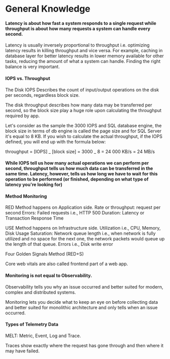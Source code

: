 # General Knowledge

#### Latency is about how fast a system responds to a single request while throughput is about how many requests a system can handle every second.

Latency is usually inversely proportional to throughput i.e. optimizing latency results in killing throughput and vice versa. For example, caching in database layer for better latency results in lower memory available for other tasks, reducing the amount of what a system can handle. Finding the right balance is very important.

#### IOPS vs. Throughput

The Disk IOPS Describes the count of input/output operations on the disk per seconds, regardless block size.

The disk throughput describes how many data may be transferred per second, so the block size play a huge role upon calculating the throughput required by app.

Let's consider as the sample the 3000 IOPS and SQL database engine, the block size in terms of db engine is called the page size and for SQL Server it's equal to 8 KB. If you wish to calculate the actual throughput, if the IOPS defined, you will end up with the formula below:

throughput = [IOPS] _ [block size] = 3000 _ 8 = 24 000 KB/s = 24 MB/s

#### While IOPS tell us how many actual operations we can perform per second, throughput tells us how much data can be transferred in the same time. Latency, however, tells us how long we have to wait for this operation to be performed (or finished, depending on what type of latency you're looking for)

#### Method Monitoring

RED Method happens on Application side.
Rate or throughput: request per second
Errors: Failed requests i.e., HTTP 500
Duration: Latency or Transaction Response Time

USE Method happens on Infrastructure side.
Utilization i.e., CPU, Memory, Disk Usage
Saturation: Network queue length i.e., when network is fully utilized and no space for the next one, the network packets would queue up the length of that queue.
Errors i.e., Disk write error

Four Golden Signals Method (RED+S)

Core web vitals are also called frontend part of a web app.

#### Monitoring is not equal to Observability.

Observability tells you why an issue occurred and better suited for modern, complex and distributed systems.

Monitoring lets you decide what to keep an eye on before collecting data and better suited for monolithic architecture and only tells when an issue occurred.

#### Types of Telemetry Data

MELT: Metric, Event, Log and Trace.

Traces show exactly where the request has gone through and then where it may have failed.
